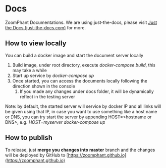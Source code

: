 # Docs
ZoomPhant Documentations. We are using just-the-docs, please visit [Just the Docs (just-the-docs.com)](https://just-the-docs.com/) for more.

## How to view locally

You can build a docker image and start the document server locally

1. Build image, under root directory, execute *docker-compose build*, this may take a while
2. Start up service by *docker-compose up*
3. Once started, you can access the documents locally following the direction shown in the console
   1. If you made any changes under docs folder, it will be dynamically reflect in the testing server



Note: by default, the started server will service by docker IP and all links will be given using that IP, in case you want to use something like a host name or DNS, you can try start the server by appending HOST=\<hostname or DNS>, e.g. *HOST=myserver docker-compose up*



## How to publish

To release, just **merge you changes into master** branch and the changes will be deployed by GitHub to [https://zoomphant.github.io](https://zoomphant.github.io)